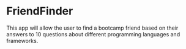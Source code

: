 # FriendFinder
This app will allow the user to find a bootcamp friend based on their answers to 10 questions about different programming languages and frameworks.







